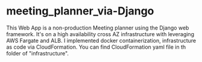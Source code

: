 # meeting_planner_via-Django

This Web App is a non-production Meeting planner using the Django web framework. It's on a high availability cross AZ infrastructure with leveraging AWS Fargate and ALB. I implemented docker containerization, infrastructure as code via CloudFormation. You can find CloudFormation yaml file in th folder of "infrastructure".
